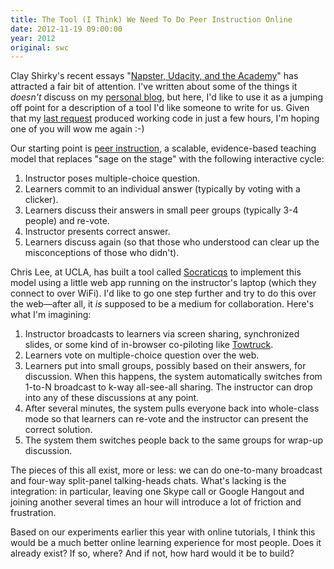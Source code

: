 ```yaml
---
title: The Tool (I Think) We Need To Do Peer Instruction Online
date: 2012-11-19 09:00:00
year: 2012
original: swc
---
```

<p>Clay Shirky's recent essays "<a href="http://www.shirky.com/weblog/2012/11/napster-udacity-and-the-academy/">Napster, Udacity, and the Academy</a>" has attracted a fair bit of attention. I've written about some of the things it <em>doesn't</em> discuss on my <a href="http://third-bit.com/blog/archives/4548.html">personal blog</a>, but here, I'd like to use it as a jumping off point for a description of a tool I'd like someone to write for us. Given that my <a href="{{site.baseurl}}/blog/2012/11/who-wants-to-write-a-little-code.html">last request</a> produced working code in just a few hours, I'm hoping one of you will wow me again :-)</p>

<p>Our starting point is <a href="http://en.wikipedia.org/wiki/Peer_instruction">peer instruction</a>, a scalable, evidence-based teaching model that replaces "sage on the stage" with the following interactive cycle:</p>
<ol>
        <li>Instructor poses multiple-choice question.</li>
        <li>Learners commit to an individual answer (typically by voting with a clicker).</li>
        <li>Learners discuss their answers in small peer groups (typically 3-4 people) and re-vote.</li>
        <li>Instructor presents correct answer.</li>
        <li>Learners discuss again (so that those who understood can clear up the misconceptions of those who didn't).</li>
</ol>
<p>Chris Lee, at UCLA, has built a tool called <a href="http://people.mbi.ucla.edu/leec/docs/socraticqs/tutorial.html">Socraticqs</a> to implement this model using a little web app running on the instructor's laptop (which they connect to over WiFi). I'd like to go one step further and try to do this over the web&mdash;after all, it <em>is</em> supposed to be a medium for collaboration. Here's what I'm imagining:</p>
<ol>
        <li>Instructor broadcasts to learners via screen sharing, synchronized slides, or some kind of in-browser co-piloting like <a href="http://vimeo.com/36754286">Towtruck</a>.</li>
        <li>Learners vote on multiple-choice question over the web.</li>
        <li>Learners put into small groups, possibly based on their answers, for discussion. When this happens, the system automatically switches from 1-to-N broadcast to k-way all-see-all sharing. The instructor can drop into any of these discussions at any point.</li>
        <li>After several minutes, the system pulls everyone back into whole-class mode so that learners can re-vote and the instructor can present the correct solution.</li>
        <li>The system them switches people back to the same groups for wrap-up discussion.</li>
</ol>
<p>The pieces of this all exist, more or less: we can do one-to-many broadcast and four-way split-panel talking-heads chats. What's lacking is the integration: in particular, leaving one Skype call or Google Hangout and joining another several times an hour will introduce a lot of friction and frustration.</p>

<p>Based on our experiments earlier this year with online tutorials, I think this would be a much better online learning experience for most people. Does it already exist? If so, where? And if not, how hard would it be to build?</p>
